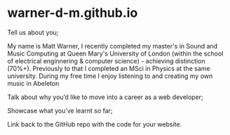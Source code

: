 # warner-d-m.github.io
Tell us about you;

My name is Matt Warner, I recently completed my master's in Sound and Music Computing at Queen Mary's University of London (within the school of electrical enginnering & computer science) - achieving distinction (70%+). Previously to that I completed an MSci in Physics at the same university. During my free time I enjoy listening to and creating my own music in 
Abeleton

Talk about why you’d like to move into a career as a web developer;


Showcase what you’ve learnt so far;


Link back to the GitHub repo with the code for your website.

